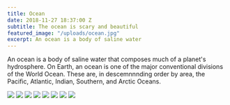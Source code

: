 ```yaml
---
title: Ocean
date: 2018-11-27 18:37:00 Z
subtitle: The ocean is scary and beautiful
featured_image: "/uploads/ocean.jpg"
excerpt: An ocean is a body of saline water
---
```


An ocean is a body of saline water that composes much of a planet's hydrosphere. On Earth, an ocean is one of the major conventional divisions of the World Ocean. These are, in descemnnnding order by area, the Pacific, Atlantic, Indian, Southern, and Arctic Oceans.

<div class="gallery" data-columns="6">
<img src="/uploads/1.jpg">
<img src="/uploads/2.jpg">
<img src="/uploads/3.jpg">
<img src="/uploads/4.jpg">

<img src="/uploads/1.jpg">
<img src="/uploads/2.jpg">
<img src="/uploads/3.jpg">
<img src="/uploads/4.jpg">
</div>